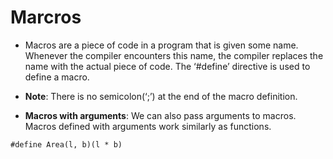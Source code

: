 # Marcros
- Macros are a piece of code in a program that is given some name. Whenever the compiler encounters this name, the compiler replaces the name with the actual piece of code. The ‘#define’ directive is used to define a macro.

- **Note**: There is no semicolon(‘;’) at the end of the macro definition.

- **Macros with arguments**: We can also pass arguments to macros. Macros defined with arguments work similarly as functions.

```
#define Area(l, b)(l * b)
```


